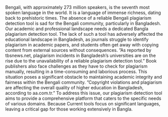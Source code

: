 Bengali, with approximately 273 million speakers, is the seventh most spoken language in the world.
It is a language of immense richness, dating back to prehistoric times. The absence of a reliable
Bengali plagiarism detection tool is sad for the Bengali community, particularly in Bangladesh.
Our academic and professional landscape needs a dedicated Bangla plagiarism detection tool. The
lack of such a tool has adversely affected the educational landscape in Bangladesh, as journals
struggle to identify plagiarism in academic papers, and students often get away with copying content from external sources without consequences. ”As reported by tbsnews.net, plagiarism incidents
in Bangladesh’s universities are on the rise due to the unavailability of a reliable plagiarism detection
tool.” Book publishers also face challenges as they have to check for plagiarism manually, resulting in
a time-consuming and laborious process. This situation poses a significant obstacle to maintaining
academic integrity and fairness within the Bengali community. ”Copyright violations and plagiarism
are affecting the overall quality of higher education in Bangladesh, according to aa.com.tr.”
To address this issue, our plagiarism detection tool aims to provide a comprehensive platform
that caters to the specific needs of various domains. Because Current tools focus on significant
languages, leaving a critical gap for those working extensively in Bangla.
